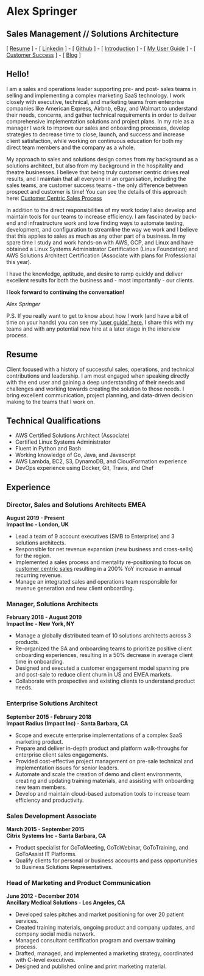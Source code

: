 <html xmlns="http://www.w3.org/1999/xhtml">
<head>
  <meta http-equiv="Content-Type" content="text/html; charset=utf-8" />
  <meta http-equiv="Content-Style-Type" content="text/css" />
  <title>Alex Springer - Sales and Solutions</title>
  <style type="text/css">code{white-space: pre;}</style>
  <link rel="stylesheet" href="resume-css-stylesheet.css" type="text/css" />
</head>
<body>

# Alex Springer
## Sales Management // Solutions Architecture
[ [Resume](https://jalexspringer.github.io/resume.html) ] - [ [Linkedin]( https://linkedin.com/in/jalexspringer ) ] - [ [Github](https://github.com/jalexspringer ) ] - [ [Introduction](https://jalexspringer.github.io/intro.html) ] - [ [My User Guide](https://jalexspringer.github.io/user_guide.html) ] - [ [Customer Success](https://jalexspringer.github.io/cc_sales.html) ] - [ [Blog](https://deeplineproject.com) ]

## Hello!

I am a sales and operations leader supporting pre- and post- sales teams in selling and implementing a complex marketing SaaS technology. I work closely with executive, technical, and marketing teams from enterprise companies like American Express, Airbnb, eBay, and Walmart to understand their needs, concerns, and gather technical requirements in order to deliver comprehensive implementation solutions and project plans. In my role as a manager I work to improve our sales and onboarding processes, develop strategies to decrease time to close, launch, and success and increase client satisfaction, while working on continuous education for both my direct team members and the company as a whole. 

My approach to sales and solutions design comes from my background as a solutions architect, but also from my background in the hospitality and theatre businesses. I believe that being truly customer centric drives real results, and I maintain that all everyone in an organisation, including the sales teams, are customer success teams - the only difference between prospect and customer is time! You can see the details of this approach here: [Customer Centric Sales Process](https://jalexspringer.github.io/cc_sales.html)

In addition to the direct responsibilities of my work today I also develop and maintain tools for our teams to increase efficiency. I am fascinated by back-end and infrastructure work and love finding ways to automate testing, development, and configuration to streamline the way we work and I believe that this applies to sales as much as any other part of a business. In my spare time I study and work hands-on with AWS, GCP, and Linux and have obtained a Linux Systems Administrator Certification (Linux Foundation) and AWS Solutions Architect Certification (Associate with plans for Professional this year).

I have the knowledge, aptitude, and desire to ramp quickly and deliver excellent results for both the business and - most importantly - our clients. 

**I look forward to continuing the conversation!** 

  *Alex Springer*



P.S. If you really want to get to know about how I work (and have a bit of time on your hands) you can see my ['user guide' here.](https://jalexspringer.github.io/user_guide.html) I share this with my teams and with any potential new hire at a later stage in the interview process.

## Resume

Client  focused  with  a  history  of  successful  sales,  operations,  and  technical contributions  and  leadership.  I  am  most  engaged  when speaking  directly  with  the  end  user  and  gaining  a  deep  understanding  of  their needs  and  challenges  and  working  towards  creating  the  solution  to  those  needs. I  bring  excellent  communication,  project  planning,  and  data-driven  decision making  to  the  teams  that  I  work  on.


## Technical Qualifications
- AWS Certified Solutions Architect (Associate) 
- Certified Linux Systems Administrator
- Fluent in Python and Bash
- Working knowledge of Go, Java, and Javascript
- AWS Lambda, EC2, S3, DynamoDB, and CloudFormation experience
- DevOps experience using Docker, Git, Travis, and Chef

## Experience

### Director, Sales and Solutions Architects EMEA
**August 2019 - Present**  
**Impact Inc - London, UK**

- Lead a team of 9 account executives (SMB to Enterprise) and 3 solutions architects.
- Responsible for net revenue expansion (new business and cross-sells) for the region.
- Implemented a sales process and mentality re-positioning to focus on [customer centric sales](https://jalexspringer.github.io/cc_sales.html) resulting in a 200% YoY increase in annual recurring revenue.
- Manage an integrated sales and operations team responsible for revenue generation and new client onboarding.

### Manager, Solutions Architects
**February 2018 - August 2019**  
**Impact Inc - New York, NY**

- Manage  a  globally distributed team  of  10  solutions  architects  across  3  products.
- Re-organized  the  SA  and  onboarding  teams  to  prioritize  positive  client onboarding  experiences,  resulting  in  a  50%  decrease  in  average  client  time in  onboarding.
- Designed  and  executed  a  customer  engagement  model  spanning  pre  and post-sale  to  reduce  client  churn  in  US  and  EMEA  markets.
- Collaborate  with  prospective  and  existing  clients  to  understand  product needs.

### Enterprise Solutions Architect
**September 2015 - February 2018**  
**Impact Radius (Impact Inc) - Santa Barbara, CA**

- Scope  and  execute  enterprise  implementations  of  a  complex  SaaS marketing  product.
- Prepare  and  deliver  in-depth  product  and  platform  walk-throughs  for enterprise client  sales  engagements. 
- Provided  cost-effective  project  management  on  pre-sale  technical  and implementation issues for  senior  leaders. 
- Automate and scale the creation of  demo and client environments, creating  and  updating  training  materials,  and  assisting  with onboarding  new  team  members.
- Develop and maintain cloud-based  automation  tools  to  increase  team  efficiency  and  productivity.

### Sales Development Associate
**March 2015 - September 2015**  
**Citrix Systems Inc - Santa Barbara, CA** 

- Product  specialist  for  GoToMeeting,  GoToWebinar,  GoToTraining, and  GoToAssist  IT Platforms.
- Qualify  clients  for  personal  or  business accounts  and pass  opportunities  to  Business  Solutions Representatives.

### Head of Marketing and Product Communication
**June 2012 - December 2014**  
**Ancillary Medical Solutions - Los Angeles, CA**

- Developed  sales  pitches  and  market  positioning  for  over  20  patient services.
- Created  training  materials,  ongoing  product  and  company  updates,  and company  social  media  network.
- Managed  consultant  certification  program  and  oversaw  training  process.
- Drafted,  managed,  and  implemented  a  marketing  strategy,  coordinated  with C-level executives. 
- Designed  and  published  online  and  print  marketing  material.
